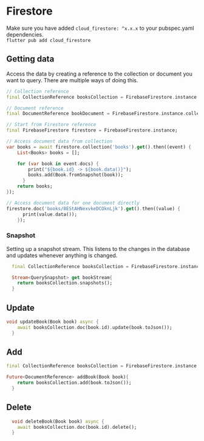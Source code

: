 # Firestore

Make sure you have added `cloud_firestore: ^x.x.x` to your pubspec.yaml dependencies.\
`flutter pub add cloud_firestore`

## Getting data

Access the data by creating a reference to the collection or document you want to query. There are multiple ways of doing this.

```dart
// Collection reference
final CollectionReference booksCollection = FirebaseFirestore.instance.collection('books');

// Document reference
final DocumentReference bookDocument = FirebaseFirestore.instance.collection('books').doc('8EStAHNexvkeDCOknLjk');

// Start from Firestore reference
final FirebaseFirestore firestore = FirebaseFirestore.instance;

// Access document data from collection
var books = await firestore.collection('books').get().then((event) {
    List<Books> books = [];

    for (var book in event.docs) {
        print("${book.id} -> ${book.data()}");
        books.add(Book.fromSnapshot(book));
      }
    return books;
});

// Access document data for one document directly
firestore.doc('books/8EStAHNexvkeDCOknLjk').get().then((value) {
      print(value.data());
    });
```

### Snapshot

Setting up a snapshot stream. This listens to the changes in the database and updates whenever anything is changed.

```dart
  final CollectionReference booksCollection = FirebaseFirestore.instance.collection('books');

  Stream<QuerySnapshot> get bookStream{
    return booksCollection.snapshots();
  }
```

## Update

```dart
void updateBook(Book book) async {
    await booksCollection.doc(book.id).update(book.toJson());
  }
```

## Add

```dart
final CollectionReference booksCollection = FirebaseFirestore.instance.collection('books');

Future<DocumentReference> addBook(Book book){
    return booksCollection.add(book.toJson());
  }
```

## Delete

```dart
  void deleteBook(Book book) async {
    await booksCollection.doc(book.id).delete();
  }
```